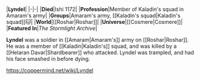 |**Lyndel**|
|-|-|
|**Died**|Ishi 1172|
|**Profession**|Member of Kaladin's squad in Amaram's army|
|**Groups**|Amaram's army, [[Kaladin's squad\|Kaladin's squad]]🐱︎|
|**World**|[[Roshar\|Roshar]]|
|**Universe**|[[Cosmere\|Cosmere]]|
|**Featured In**|*The Stormlight Archive*|

**Lyndel** was a soldier in [[Amaram\|Amaram's]] army on [[Roshar\|Roshar]].
He was a member of [[Kaladin\|Kaladin's]] squad, and was killed by a [[Helaran Davar\|Shardbearer]] who attacked. Lyndel was trampled, and had his face smashed in before dying.



https://coppermind.net/wiki/Lyndel